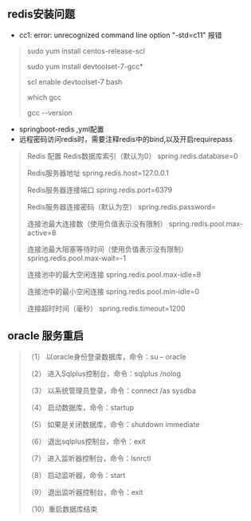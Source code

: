 ## redis安装问题

* cc1: error: unrecognized command line option "-std=c11" 报错
> sudo yum install centos-release-scl
>
> sudo yum install devtoolset-7-gcc*
>
> scl enable devtoolset-7 bash
>
> which gcc
>
> gcc --version

* springboot-redis ,yml配置
* 远程密码访问redis时，需要注释redis中的bind,以及开启requirepass
> Redis 配置
> Redis数据库索引（默认为0）
spring.redis.database=0
>
> Redis服务器地址
spring.redis.host=127.0.0.1
>
> Redis服务器连接端口
spring.redis.port=6379
>
> Redis服务器连接密码（默认为空）
spring.redis.password=
>
> 连接池最大连接数（使用负值表示没有限制）
spring.redis.pool.max-active=8
>
> 连接池最大阻塞等待时间（使用负值表示没有限制）
spring.redis.pool.max-wait=-1
>
> 连接池中的最大空闲连接
spring.redis.pool.max-idle=8
>
> 连接池中的最小空闲连接
spring.redis.pool.min-idle=0
>
> 连接超时时间（毫秒）
spring.redis.timeout=1200

## oracle 服务重启
>（1） 以oracle身份登录数据库，命令：su – oracle 
>
> （2） 进入Sqlplus控制台，命令：sqlplus /nolog 
>
> （3） 以系统管理员登录，命令：connect /as sysdba 
>
> （4） 启动数据库，命令：startup 
>
> （5） 如果是关闭数据库，命令：shutdown immediate 
>
> （6） 退出sqlplus控制台，命令：exit 
>
> （7） 进入监听器控制台，命令：lsnrctl 
>
> （8） 启动监听器，命令：start 
>
> （9） 退出监听器控制台，命令：exit 
>
> （10）重启数据库结束